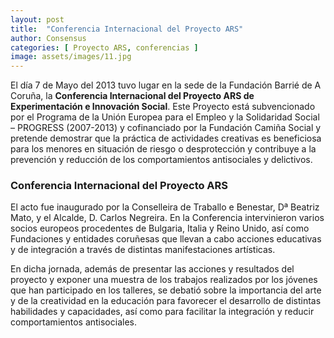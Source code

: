 ```yaml
---
layout: post
title:  "Conferencia Internacional del Proyecto ARS"
author: Consensus
categories: [ Proyecto ARS, conferencias ]
image: assets/images/11.jpg
---
```


El día 7 de Mayo del 2013 tuvo lugar en la sede de la Fundación Barrié de A Coruña, la **Conferencia Internacional del Proyecto ARS de Experimentación e Innovación Social**.
Este Proyecto está subvencionado por el Programa de la Unión Europea para el Empleo y la Solidaridad Social – PROGRESS (2007-2013) y cofinanciado por la Fundación Camiña Social y pretende demostrar que la práctica de actividades creativas es beneficiosa para los menores en situación de riesgo o desprotección y contribuye a la prevención y reducción de los comportamientos antisociales y delictivos.

### Conferencia Internacional del Proyecto ARS

El acto fue inaugurado por la Conselleira de Traballo e Benestar, Dª Beatriz Mato, y el Alcalde, D. Carlos Negreira.
En la Conferencia intervinieron varios socios europeos procedentes de Bulgaria, Italia y Reino Unido, así como Fundaciones y entidades coruñesas que llevan a cabo acciones educativas y de integración a través de distintas manifestaciones artísticas.

En dicha jornada, además de presentar las acciones y resultados del proyecto y exponer una muestra de los trabajos realizados por los jóvenes que han participado en los talleres, se debatió sobre la importancia del arte y de la creatividad en la educación para favorecer el desarrollo de distintas habilidades y capacidades, así como para facilitar la integración y reducir comportamientos antisociales.
